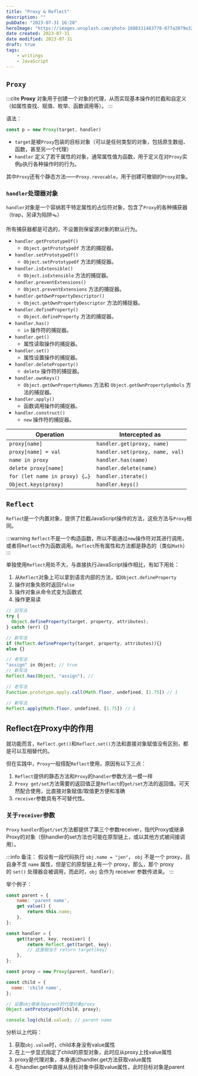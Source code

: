 ```yaml
---
title: "Proxy & Reflect"
description: ""
pubDate: "2023-07-31 16:20"
heroImage: "https://images.unsplash.com/photo-1688311483778-077a2079e32b?crop=entropy&cs=srgb&fm=jpg&ixid=M3wzNjM5Nzd8MHwxfHJhbmRvbXx8fHx8fHx8fDE2OTA3OTE2MTZ8&ixlib=rb-4.0.3&q=85"
date created: 2023-07-31
date modified: 2023-07-31
draft: true
tags: 
    - writings
    - JavaScript
---
```


## `Proxy`

:::cite
**Proxy** 对象用于创建一个对象的代理，从而实现基本操作的拦截和自定义（如属性查找、赋值、枚举、函数调用等）。
:::

语法：
```js
const p = new Proxy(target, handler)
```

- `target`是被`Proxy`包装的目标对象（可以是任何类型的对象，包括原生数组、函数，甚至另一个代理）
- `handler` 定义了若干属性的对象，通常属性值为函数，用于定义在对`Proxy`实例`p`执行各种操作时的行为。

其中`Proxy`还有个静态方法——`Proxy.revocable`，用于创建可撤销的`Proxy`对象。

### `handler`处理器对象

`handler`对象是一个容纳若干特定属性的占位符对象，包含了`Proxy`的各种捕获器（trap，另译为陷阱🪤）

所有捕获器都是可选的，不设置则保留源对象的默认行为。

- `handler.getPrototypeOf()`
    - `Object.getPrototypeOf` 方法的捕捉器。
- `handler.setPrototypeOf()`
    - `Object.setPrototypeOf` 方法的捕捉器。
- `handler.isExtensible()`
    - `Object.isExtensible` 方法的捕捉器。
- `handler.preventExtensions()`
    - `Object.preventExtensions` 方法的捕捉器。
- `handler.getOwnPropertyDescriptor()`
    - `Object.getOwnPropertyDescriptor` 方法的捕捉器。
- `handler.defineProperty()`
    - `Object.defineProperty` 方法的捕捉器。
- `handler.has()`
    - `in` 操作符的捕捉器。
- `handler.get()`
    - 属性读取操作的捕捉器。
- `handler.set()`
    - 属性设置操作的捕捉器。
- `handler.deleteProperty()`
    - `delete` 操作符的捕捉器。
- `handler.ownKeys()`
    - `Object.getOwnPropertyNames` 方法和 `Object.getOwnPropertySymbols` 方法的捕捉器。
- `handler.apply()`
    - 函数调用操作的捕捉器。
- `handler.construct()`
    - `new` 操作符的捕捉器。

| Operation                     | Intercepted as                  |
| ----------------------------- | ------------------------------- |
| `proxy[name]`                 | `handler.get(proxy, name)`      |
| `proxy[name] = val`           | `handler.set(proxy, name, val)` |
| `name in proxy`               | `handler.has(name)`             |
| `delete proxy[name]`          | `handler.delete(name)`          |
| `for (let name in proxy) {…}` | `handler.iterate()`             |
| `Object.keys(proxy)`          | `handler.keys()`                |


## `Reflect`

`Reflec`t是一个内置对象，提供了拦截JavaScript操作的方法，这些方法与`Proxy`相同。

:::warning
`Reflect`不是一个构造函数，所以不能通过`new`操作符对其进行调用，或者将`Reflect`作为函数调用。`Reflect`所有属性和方法都是静态的（类似`Math`）
:::

单独使用`Reflect`用处不大，与直接执行JavaScript操作相比，有如下用处：
1. 从`Reflect`对象上可以拿到语言内部的方法，如`Object.defineProperty`
2. 操作对象失败时返回`false`
3. 操作对象从命令式变为函数式
4. 操作更易读

```js
// 旧写法
try {
  Object.defineProperty(target, property, attributes);
} catch (err) {}

// 新写法
if (Reflect.defineProperty(target, property, attributes)){} 
else {}

// 老写法  
"assign" in Object; // true  
// 新写法  
Reflect.has(Object, "assign"); //

// 老写法  
Function.prototype.apply.call(Math.floor, undefined, [1.75]) // 1  

// 新写法  
Reflect.apply(Math.floor, undefined, [1.75]) // 1
```


## Reflect在Proxy中的作用

就功能而言，`Reflect.get()`和`Reflect.set()`方法和直接对象赋值没有区别，都是可以互相替代的。

但在实践中，`Proxy`一般搭配`Reflect`使用，原因有以下三点：
1. `Reflect`提供的静态方法和`Proxy`的`handler`参数方法一模一样
2. `Proxy get/set`方法需要的返回值正是`Reflect`的`get/set`方法的返回值。可天然配合使用，比直接对象赋值/取值更方便和准确
3. `receiver`参数具有不可替代性。

### 关于`receiver`参数

`Proxy` `handler`的`get/set`方法都提供了第三个参数receiver，指代Proxy或继承Proxy的对象（但handler的set方法也可能在原型链上，或以其他方式被间接调用）。

:::info
备注： 假设有一段代码执行 `obj.name = "jen"`， `obj` 不是一个 proxy，且自身不含 `name` 属性，但是它的原型链上有一个 proxy，那么，那个 proxy 的 `set()` 处理器会被调用，而此时，`obj` 会作为 receiver 参数传进来。
:::

举个例子：
```js
const parent = {
    name: 'parent name',
    get value() {
        return this.name;
    },
};

const handler = {
    get(target, key, receiver) {
        return Reflect.get(target, key);
        // 这里相当于 return target[key]
    },
};

const proxy = new Proxy(parent, handler);

const child = {
  name: 'child name',
};

// 设置obj继承与parent的代理对象proxy
Object.setPrototypeOf(child, proxy);

console.log(child.value); // parent name
```
分析以上代码：
1. 获取`obj.value`时，child本身没有value属性
2. 在上一步显式指定了child的原型对象，此时应从proxy上找value属性
3. proxy是代理对象，本身通过handler.get方法获取value属性
4. 在handler.get中直接从目标对象中获取value属性，此时目标对象是parent